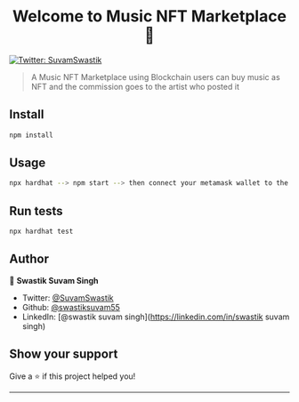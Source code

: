 <h1 align="center">Welcome to Music NFT Marketplace 👋</h1>
<p>
  <a href="https://twitter.com/SuvamSwastik" target="_blank">
    <img alt="Twitter: SuvamSwastik" src="https://img.shields.io/twitter/follow/SuvamSwastik.svg?style=social" />
  </a>
</p>

> A Music NFT Marketplace using Blockchain users can buy music as NFT and the commission goes to the artist who posted it

## Install

```sh
npm install
```

## Usage

```sh
npx hardhat --> npm start --> then connect your metamask wallet to the port 8545
```

## Run tests

```sh
npx hardhat test
```

## Author

👤 **Swastik Suvam Singh**

* Twitter: [@SuvamSwastik](https://twitter.com/SuvamSwastik)
* Github: [@swastiksuvam55](https://github.com/swastiksuvam55)
* LinkedIn: [@swastik suvam singh](https://linkedin.com/in/swastik suvam singh)

## Show your support

Give a ⭐️ if this project helped you!

***

